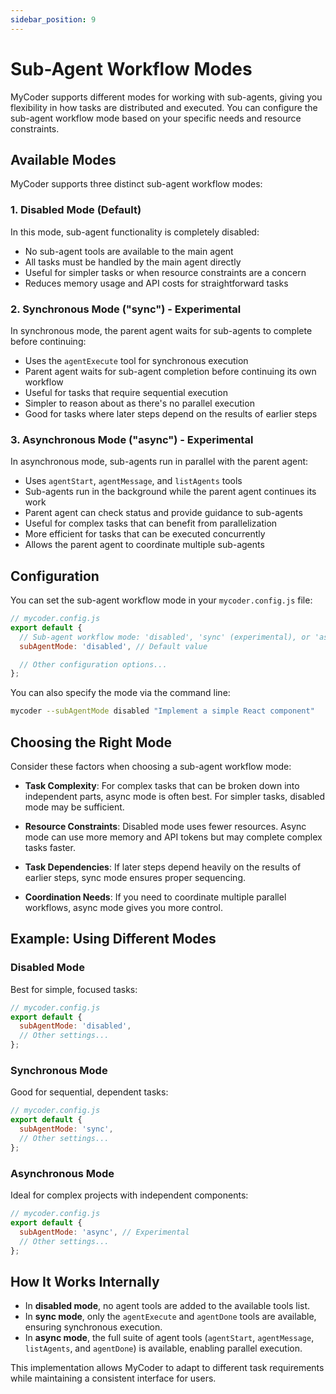 ```yaml
---
sidebar_position: 9
---
```


# Sub-Agent Workflow Modes

MyCoder supports different modes for working with sub-agents, giving you flexibility in how tasks are distributed and executed. You can configure the sub-agent workflow mode based on your specific needs and resource constraints.

## Available Modes

MyCoder supports three distinct sub-agent workflow modes:

### 1. Disabled Mode (Default)

In this mode, sub-agent functionality is completely disabled:

- No sub-agent tools are available to the main agent
- All tasks must be handled by the main agent directly
- Useful for simpler tasks or when resource constraints are a concern
- Reduces memory usage and API costs for straightforward tasks

### 2. Synchronous Mode ("sync") - Experimental

In synchronous mode, the parent agent waits for sub-agents to complete before continuing:

- Uses the `agentExecute` tool for synchronous execution
- Parent agent waits for sub-agent completion before continuing its own workflow
- Useful for tasks that require sequential execution
- Simpler to reason about as there's no parallel execution
- Good for tasks where later steps depend on the results of earlier steps

### 3. Asynchronous Mode ("async") - Experimental

In asynchronous mode, sub-agents run in parallel with the parent agent:

- Uses `agentStart`, `agentMessage`, and `listAgents` tools
- Sub-agents run in the background while the parent agent continues its work
- Parent agent can check status and provide guidance to sub-agents
- Useful for complex tasks that can benefit from parallelization
- More efficient for tasks that can be executed concurrently
- Allows the parent agent to coordinate multiple sub-agents

## Configuration

You can set the sub-agent workflow mode in your `mycoder.config.js` file:

```javascript
// mycoder.config.js
export default {
  // Sub-agent workflow mode: 'disabled', 'sync' (experimental), or 'async' (experimental)
  subAgentMode: 'disabled', // Default value

  // Other configuration options...
};
```

You can also specify the mode via the command line:

```bash
mycoder --subAgentMode disabled "Implement a simple React component"
```

## Choosing the Right Mode

Consider these factors when choosing a sub-agent workflow mode:

- **Task Complexity**: For complex tasks that can be broken down into independent parts, async mode is often best. For simpler tasks, disabled mode may be sufficient.

- **Resource Constraints**: Disabled mode uses fewer resources. Async mode can use more memory and API tokens but may complete complex tasks faster.

- **Task Dependencies**: If later steps depend heavily on the results of earlier steps, sync mode ensures proper sequencing.

- **Coordination Needs**: If you need to coordinate multiple parallel workflows, async mode gives you more control.

## Example: Using Different Modes

### Disabled Mode

Best for simple, focused tasks:

```javascript
// mycoder.config.js
export default {
  subAgentMode: 'disabled',
  // Other settings...
};
```

### Synchronous Mode

Good for sequential, dependent tasks:

```javascript
// mycoder.config.js
export default {
  subAgentMode: 'sync',
  // Other settings...
};
```

### Asynchronous Mode

Ideal for complex projects with independent components:

```javascript
// mycoder.config.js
export default {
  subAgentMode: 'async', // Experimental
  // Other settings...
};
```

## How It Works Internally

- In **disabled mode**, no agent tools are added to the available tools list.
- In **sync mode**, only the `agentExecute` and `agentDone` tools are available, ensuring synchronous execution.
- In **async mode**, the full suite of agent tools (`agentStart`, `agentMessage`, `listAgents`, and `agentDone`) is available, enabling parallel execution.

This implementation allows MyCoder to adapt to different task requirements while maintaining a consistent interface for users.

